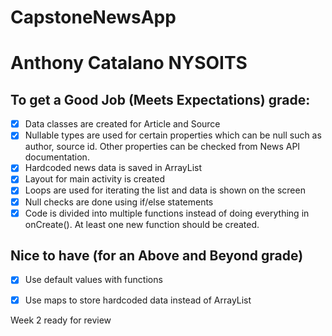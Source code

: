 # CapstoneNewsApp
# Anthony Catalano NYSOITS

## To get a Good Job (Meets Expectations) grade: 
- [x] Data classes are created for Article and Source
- [x] Nullable types are used for certain properties which can be null such as author, source id. Other properties can be checked from News API documentation.
- [x] Hardcoded news data is saved in ArrayList
- [x] Layout for main activity is created
- [x] Loops are used for iterating the list and data is shown on the screen
- [x] Null checks are done using if/else statements
- [x] Code is divided into multiple functions instead of doing everything in onCreate(). At least one new function should be created.

## Nice to have (for an Above and Beyond grade)
- [x] Use default values with functions
- [x] Use maps to store hardcoded data instead of ArrayList


Week 2 ready for review
